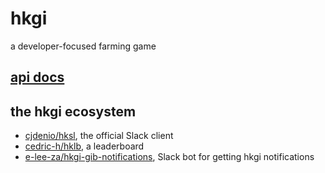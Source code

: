 # hkgi

a developer-focused farming game

## [api docs](https://documenter.getpostman.com/view/24399229/2s8YeuKqXu)

## the hkgi ecosystem

- [cjdenio/hksl](https://github.com/cjdenio/hksl), the official Slack client
- [cedric-h/hklb](https://github.com/cedric-h/hklb), a leaderboard
- [e-lee-za/hkgi-gib-notifications](https://github.com/E-Lee-Za/hkgi-gib-notifications), Slack bot for getting hkgi notifications

